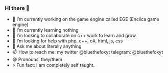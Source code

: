 ### Hi there 👋



- 🔭 I’m currently working on the game engine called EGE (Enclica game engine)
- 🌱 I’m currently learning nothing
- 👯 I’m looking to collaborate on c++ work to learn and grow.
- 🤔 I’m looking for help with php, c++, c#, html, js, css
- 💬 Ask me about literally anything
- 📫 How to reach me: my twitter @bluethefoxyt telegram: @bluethefoxyt
- 😄 Pronouns: they/them
- ⚡ Fun fact: I am completely self taught.

